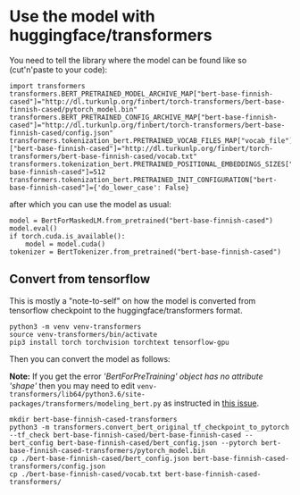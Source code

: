 # Use the model with huggingface/transformers

You need to tell the library where the model can be found like so (cut'n'paste to your code):

```
import transformers
transformers.BERT_PRETRAINED_MODEL_ARCHIVE_MAP["bert-base-finnish-cased"]="http://dl.turkunlp.org/finbert/torch-transformers/bert-base-finnish-cased/pytorch_model.bin"
transformers.BERT_PRETRAINED_CONFIG_ARCHIVE_MAP["bert-base-finnish-cased"]="http://dl.turkunlp.org/finbert/torch-transformers/bert-base-finnish-cased/config.json"
transformers.tokenization_bert.PRETRAINED_VOCAB_FILES_MAP["vocab_file"]["bert-base-finnish-cased"]="http://dl.turkunlp.org/finbert/torch-transformers/bert-base-finnish-cased/vocab.txt"
transformers.tokenization_bert.PRETRAINED_POSITIONAL_EMBEDDINGS_SIZES["bert-base-finnish-cased"]=512
transformers.tokenization_bert.PRETRAINED_INIT_CONFIGURATION["bert-base-finnish-cased"]={'do_lower_case': False}
```

after which you can use the model as usual:

```
model = BertForMaskedLM.from_pretrained("bert-base-finnish-cased")
model.eval()
if torch.cuda.is_available():
    model = model.cuda()
tokenizer = BertTokenizer.from_pretrained("bert-base-finnish-cased")
```

## Convert from tensorflow

This is mostly a "note-to-self" on how the model is converted from tensorflow checkpoint to the huggingface/transformers format.

```
python3 -m venv venv-transformers
source venv-transformers/bin/activate
pip3 install torch torchvision torchtext tensorflow-gpu
```

Then you can convert the model as follows:

**Note:** If you get the error *'BertForPreTraining' object has no attribute 'shape'* then you may need to edit `venv-transformers/lib64/python3.6/site-packages/transformers/modeling_bert.py` as instructed in [this issue](https://github.com/huggingface/transformers/issues/393).


```
mkdir bert-base-finnish-cased-transformers
python3 -m transformers.convert_bert_original_tf_checkpoint_to_pytorch --tf_check bert-base-finnish-cased/bert-base-finnish-cased --bert_config bert-base-finnish-cased/bert_config.json --pytorch bert-base-finnish-cased-transformers/pytorch_model.bin
cp ./bert-base-finnish-cased/bert_config.json bert-base-finnish-cased-transformers/config.json
cp ./bert-base-finnish-cased/vocab.txt bert-base-finnish-cased-transformers/
```
